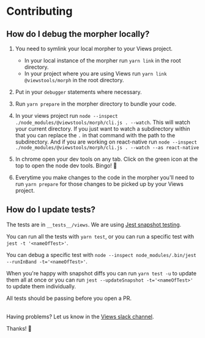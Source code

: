 # Contributing

## How do I debug the morpher locally?

1. You need to symlink your local morpher to your Views project.

    * In your local instance of the morpher run `yarn link` in the root directory.
    * In your project where you are using Views run `yarn link @viewstools/morph` in the root directory.

2. Put in your `debugger` statements where necessary.

3. Run `yarn prepare` in the morpher directory to bundle your code.

4. In your views project run `node --inspect ./node_modules/@viewstools/morph/cli.js . --watch`. This will watch your current directory. If you just want to watch a subdirectory within that you can replace the `.` in that command with the path to the subdirectory. And if you are working on react-native run `node --inspect ./node_modules/@viewstools/morph/cli.js . --watch --as react-native`

5. In chrome open your dev tools on any tab. Click on the green icon at the top to open the node dev tools. Bingo! :tada:

6. Everytime you make changes to the code in the morpher you'll need to run `yarn prepare` for those changes to be picked up by your Views project.

## How do I update tests?

The tests are in `__tests__/views`. We are using [Jest snapshot testing](https://facebook.github.io/jest/docs/en/snapshot-testing.html).

You can run all the tests with `yarn test`, or you can run a specific test with `jest -t '<nameOfTest>'`.

You can debug a specific test with `node --inspect node_modules/.bin/jest --runInBand -t='<nameOfTest>'`.

When you're happy with snapshot diffs you can run `yarn test -u` to update them all at once or you can run `jest --updateSnapshot -t='<nameOfTest>'` to update them individually.

All tests should be passing before you open a PR.<br/><br/>

Having problems? Let us know in the [Views slack channel](https://slack.views.tools/).

Thanks! :clap:
